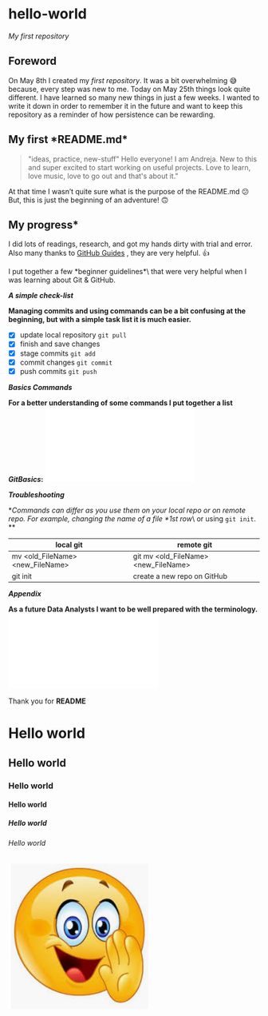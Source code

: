 # hello-world
*My first repository*

<h2>Foreword</h2>

On May 8th I created my *first repository*. It was a bit overwhelming :sweat_smile: because, every step was new to me. Today on May 25th things look quite different. I have learned so many new things in just a few weeks. I wanted to write it down in order to remember it in the future and want to keep this repository as a reminder of how persistence can be rewarding.

<h2>My first *README.md*</h2>

>"ideas, practice, new-stuff"
>Hello everyone!
>I am Andreja. New to this and super excited to start working on useful projects.
>Love to learn, love music, love to go out and that's about it."

At that time I wasn’t quite sure what is the purpose of the README.md :confused: But, this is just the beginning of an adventure! :upside_down_face:

<h2>My progress*</h2>

I did lots of readings, research, and got my hands dirty with trial and error. Also many thanks to [GitHub Guides]( https://guides.github.com/) , they are very helpful. :+1:

I put together a few \*beginner guidelines*\ that were very helpful when I was learning about Git & GitHub.

***A simple check-list***

**Managing commits and using commands can be a bit confusing at the beginning,
but with a simple task list it is much easier.**

- [x]  update local repository `git pull`
- [x]  finish and save changes
- [x] stage commits `git add`
- [x] commit changes `git commit`
- [x] push commits `git push`

***Basics Commands***

**For a better understanding of some commands I put together a list _GitBasics_:** ![GitBasics.pdf](GitBasics.pdf)

***Troubleshooting***

 **Commands can differ as you use them on your local repo or on remote repo. For example, changing the name of a file \*1st row*\ or using `git init`. **

local git | remote git
----------|------------
mv <old_FileName> <new_FileName> | git mv <old_FileName> <new_FileName>
git init | create a new repo on GitHub

***Appendix***

**As a future Data Analysts I want to be well prepared with the terminology.**
![CheckItOut](docs/NewTerminology.pdf)

Thank you for **README** 

  <h1> Hello world </h1>
  <h2> Hello world </h2>
  <h3> Hello world </h3>
  <h4> Hello world </h4>
  <h5> Hello world </h5>
  <h6> Hello world </h6>
 
![](images/Emoji2.PNG)

